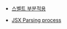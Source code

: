 - [스벨트 부분적용](https://chat.openai.com/c/614f2ef7-3ddd-4ca3-bbbc-1ef58f99fe26)

- [JSX Parsing process](https://chat.openai.com/c/ca5593a4-fb08-4420-8c9d-8661838c7351)

